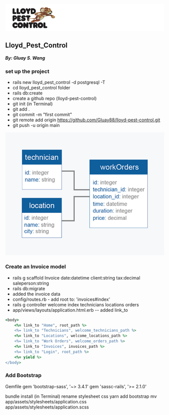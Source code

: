 ![Lloyd Pest Control](./app/assets/images/lloydheader.jpg)

## Lloyd_Pest_Control
##### By: Gluay S. Wang
### set up the project
- rails new lloyd_pest_control -d postgresql -T
- cd lloyd_pest_control folder
- rails db:create
- create a github repo (lloyd-pest-control)
- git init (in Terminal)
- git add .
- git commit -m "first commit"
- git remote add origin https://github.com/Gluay88/lloyd-pest-control.git
- git push -u origin main

![Association](./app/assets/images/table-data.jpg)

### Create an Invoice model
- rails g scaffold Invoice date:datetime client:string tax:decimal saleperson:string
- rails db:migrate
- added the invoice data 
- config/routes.rb - add root to: 'invoices#index'
- rails g controller welcome index technicians locations orders 
- app/views/layouts/application.html.erb -- added link_to 
``` ruby
<body>
    <%= link_to "Home", root_path %>
    <%= link_to "Technicians", welcome_technicians_path %>
    <%= link_to "Locations", welcome_locations_path %>
    <%= link_to "Work Orders", welcome_orders_path %>
    <%= link_to "Invoices", invoices_path %>
    <%= link_to "Login", root_path %>
    <%= yield %>
</body>
```
### Add Bootstrap
Gemfile
gem 'bootstrap-sass', '~> 3.4.1'
gem 'sassc-rails', '>= 2.1.0'

bundle install (in Terminal)
rename stylesheet css
yarn add bootstrap
mv app/assets/stylesheets/application.css app/assets/stylesheets/application.scss


